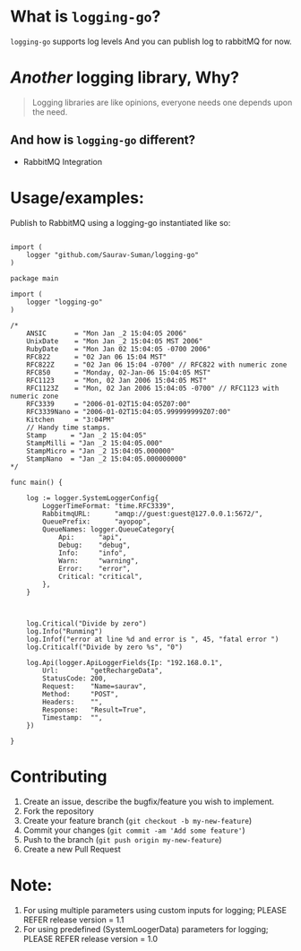 # What is `logging-go`?

`logging-go` supports log levels And you can publish log to rabbitMQ for now.

# _Another_ logging library, Why?

> Logging libraries are like opinions, everyone needs one depends upon the need.


## And how is `logging-go` different?

- RabbitMQ Integration



# Usage/examples:



Publish to RabbitMQ using a logging-go instantiated like so:

```golang

import (
	logger "github.com/Saurav-Suman/logging-go"
)

package main

import (
	logger "logging-go"
)

/*
	ANSIC       = "Mon Jan _2 15:04:05 2006"
	UnixDate    = "Mon Jan _2 15:04:05 MST 2006"
	RubyDate    = "Mon Jan 02 15:04:05 -0700 2006"
	RFC822      = "02 Jan 06 15:04 MST"
	RFC822Z     = "02 Jan 06 15:04 -0700" // RFC822 with numeric zone
	RFC850      = "Monday, 02-Jan-06 15:04:05 MST"
	RFC1123     = "Mon, 02 Jan 2006 15:04:05 MST"
	RFC1123Z    = "Mon, 02 Jan 2006 15:04:05 -0700" // RFC1123 with numeric zone
	RFC3339     = "2006-01-02T15:04:05Z07:00"
	RFC3339Nano = "2006-01-02T15:04:05.999999999Z07:00"
	Kitchen     = "3:04PM"
	// Handy time stamps.
	Stamp      = "Jan _2 15:04:05"
	StampMilli = "Jan _2 15:04:05.000"
	StampMicro = "Jan _2 15:04:05.000000"
	StampNano  = "Jan _2 15:04:05.000000000"
*/

func main() {

	log := logger.SystemLoggerConfig{
		LoggerTimeFormat: "time.RFC3339",
		RabbitmqURL:      "amqp://guest:guest@127.0.0.1:5672/",
		QueuePrefix:      "ayopop",
		QueueNames: logger.QueueCategory{
			Api:      "api",
			Debug:    "debug",
			Info:     "info",
			Warn:     "warning",
			Error:    "error",
			Critical: "critical",
		},
	}

	

	log.Critical("Divide by zero")
	log.Info("Runming")
	log.Infof("error at line %d and error is ", 45, "fatal error ")
	log.Criticalf("Divide by zero %s", "0")

	log.Api(logger.ApiLoggerFields{Ip: "192.168.0.1",
		Url:        "getRechargeData",
		StatusCode: 200,
		Request:    "Name=saurav",
		Method:     "POST",
		Headers:    "",
		Response:   "Result=True",
		Timestamp:  "",
	})

}
```



# Contributing

1. Create an issue, describe the bugfix/feature you wish to implement.
2. Fork the repository
3. Create your feature branch (`git checkout -b my-new-feature`)
4. Commit your changes (`git commit -am 'Add some feature'`)
5. Push to the branch (`git push origin my-new-feature`)
6. Create a new Pull Request


# Note:

1. For using multiple parameters using custom inputs for logging; PLEASE REFER release version = 1.1
2. For using predefined (SystemLoogerData) parameters for logging; PLEASE REFER release version = 1.0
